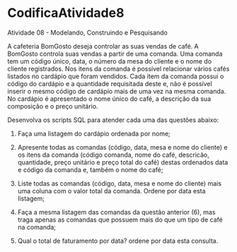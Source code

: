 # CodificaAtividade8
Atividade 08 - Modelando, Construindo e Pesquisando

A cafeteria BomGosto deseja controlar as suas vendas de café. A BomGosto controla suas vendas a partir de uma comanda. Uma comanda tem um código único, data, o número da mesa do cliente e o nome do cliente registrados. Nos itens da comanda é possível relacionar vários cafés listados no cardápio que foram vendidos. Cada item da comanda possui o código do cardápio e a quantidade requisitada deste e, não é possível inserir o mesmo código de cardápio mais de uma vez na mesma comanda. No cardápio é apresentado o nome único do café, a descrição da sua composição e o preço unitário.

Desenvolva os scripts SQL para atender cada uma das questões abaixo:

1) Faça uma listagem do cardápio ordenada por nome;

2) Apresente todas as comandas (código, data, mesa e nome do cliente) e os itens da comanda (código comanda, nome do café, descricão, quantidade, preço unitário e preço total do café) destas ordenados data e código da comanda e, também o nome do café;

3) Liste todas as comandas (código, data, mesa e nome do cliente) mais uma coluna com o valor total da comanda. Ordene por data esta listagem;

4) Faça a mesma listagem das comandas da questão anterior (6), mas traga apenas as comandas que possuem mais do que um tipo de café na comanda;

5) Qual o total de faturamento por data? ordene por data esta consulta.


